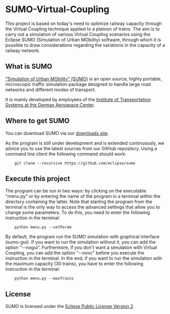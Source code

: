 # SUMO-Virtual-Coupling

This project is based on today's need to optimize railway capacity through the Virtual Coupling technique applied to a platoon of trains. The aim is to carry out a simulation of various Virtual Coupling scenarios using the Eclipse SUMO (Simulation of Urban MObility) software, through which it is possible to draw considerations regarding the variations in the capacity of a railway network.

What is SUMO
------------

["Simulation of Urban MObility" (SUMO)](https://sumo.dlr.de/) is an open source, highly portable, microscopic traffic simulation package designed to handle large road networks and different modes of transport.

It is mainly developed by employees of the [Institute of Transportation Systems at the German Aerospace Center](https://www.dlr.de/ts).


Where to get SUMO
---------------

You can download SUMO via our [downloads site](https://sumo.dlr.de/docs/Downloads.html).

As the program is still under development and is extended continuously, we advice you to use the latest sources from our GitHub repository. Using a command line client the following command should work:

        git clone --recursive https://github.com/eclipse/sumo


Execute this project 
---------------

The program can be run in two ways: by clicking on the executable "menu.py" or by entering the name of the program in a terminal within the directory containing the latter. Note that starting the program from the terminal is the only way to access the advanced settings that allow you to change some parameters. To do this, you need to enter the following instruction in the terminal: 

        python menu.py --setParam
        
By default, the program run the SUMO simulation with graphical interface (sumo-gui). If you want to run the simulation without it, you can add the option "--nogui”. Furthermore, if you don't want a simulation with Virtual Coupling, you can add the option "--novc" before you execute the instruction in the terminal.
In the end, if you want to run the simulation with the maximum capacity (30 trains), you have to enter the following instruction in the terminal: 
        
        python menu.py --maxTrains

License
-------

SUMO is licensed under the [Eclipse Public License Version 2](https://eclipse.org/legal/epl-v20.html).

